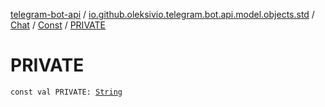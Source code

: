[telegram-bot-api](../../../index.md) / [io.github.oleksivio.telegram.bot.api.model.objects.std](../../index.md) / [Chat](../index.md) / [Const](index.md) / [PRIVATE](./-p-r-i-v-a-t-e.md)

# PRIVATE

`const val PRIVATE: `[`String`](https://kotlinlang.org/api/latest/jvm/stdlib/kotlin/-string/index.html)